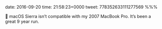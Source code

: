 date: 2016-09-20
time: 21:58:23+0000
tweet: 778352633111277569
%%%

🙁 macOS Sierra isn’t compatible with my 2007 MacBook Pro. It’s been a great 9 year run.

